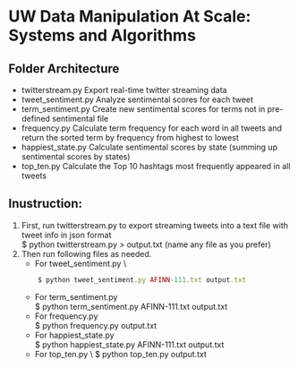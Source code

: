 # UW Data Manipulation At Scale: Systems and Algorithms

## Folder Architecture

- twitterstream.py
    Export real-time twitter streaming data
- tweet_sentiment.py
    Analyze sentimental scores for each tweet
- term_sentiment.py
    Create new sentimental scores for terms not in pre-defined sentimental file
- frequency.py
    Calculate term frequency for each word in all tweets and return the sorted term by frequency from highest to lowest
- happiest_state.py
    Calculate sentimental scores by state (summing up sentimental scores by states)
- top_ten.py
    Calculate the Top 10 hashtags most frequently appeared in all tweets
    
## Inustruction:
1. First, run twitterstream.py to export streaming tweets into a text file with tweet info in json format \
    $ python twitterstream.py > output.txt (name any file as you prefer)
2. Then run following files as needed.
    - For tweet_sentiment.py \
    ```ruby
        $ python tweet_sentiment.py AFINN-111.txt output.txt
    ```
    - For term_sentiment.py \
        $ python term_sentiment.py AFINN-111.txt output.txt
    - For frequency.py \
        $ python frequency.py output.txt
    - For happiest_state.py \
        $ python happiest_state.py AFINN-111.txt output.txt
    - For top_ten.py \ 
        $ python top_ten.py output.txt

